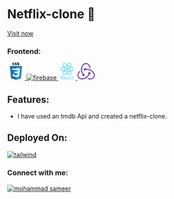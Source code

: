 #  Netflix-clone :rocket:

[Visit now](https://netflix-clone-e421d.web.app)

<h3 align="left">Frontend:</h3>
<p align="left"> <a href="https://www.w3schools.com/css/" target="_blank" rel="noreferrer"> <img src="https://raw.githubusercontent.com/devicons/devicon/master/icons/css3/css3-original-wordmark.svg" alt="css3" width="40" height="40"/> </a> <a href="https://firebase.google.com/" target="_blank" rel="noreferrer"> <img src="https://www.vectorlogo.zone/logos/firebase/firebase-icon.svg" alt="firebase" width="40" height="40"/> </a> <a href="https://reactjs.org/" target="_blank" rel="noreferrer"> <img src="https://raw.githubusercontent.com/devicons/devicon/master/icons/react/react-original-wordmark.svg" alt="react" width="40" height="40"/> </a> <a href="https://redux.js.org" target="_blank" rel="noreferrer"> <img src="https://raw.githubusercontent.com/devicons/devicon/master/icons/redux/redux-original.svg" alt="redux" width="40" height="40"/> </a> </p>


## Features:

* I have used an tmdb Api and created a netflix-clone.

## Deployed On:
   <p align="left">  <a href="https://firebase.google.com/" target="_blank" rel="noreferrer"> <img src="https://upload.wikimedia.org/wikipedia/commons/thumb/3/37/Firebase_Logo.svg/1280px-Firebase_Logo.svg.png" alt="tailwind" width="110" height="55"/> </a> </p>
   
   <h3 align="left">Connect with me:</h3>
<p align="left">
<a href="https://www.linkedin.com/in/mohammad-sameer-71396621b/" target="blank"><img align="center" src="https://raw.githubusercontent.com/rahuldkjain/github-profile-readme-generator/master/src/images/icons/Social/linked-in-alt.svg" alt="mohammad sameer" height="30" width="40" /></a>
</p>

